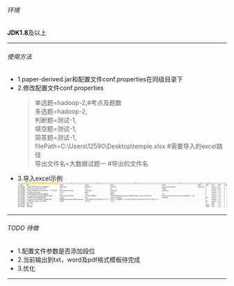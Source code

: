 ###### 环境
**JDK1.8**及以上
- - -
###### 使用方法
* 1.paper-derived.jar和配置文件conf.properties在同级目录下
* 2.修改配置文件conf.properties
    >单选题=hadoop-2,#考点及题数<br>
      多选题=hadoop-2,<br>
      判断题=测试-1,<br>
      填空题=测试-1,<br>
      简答题=测试-1,<br>
      filePath=C:\\Users\\12590\\Desktop\\temple.xlsx #需要导入的excel路径<br>
      导出文件名=大数据试题一 #导出的文件名
* 3.导入excel示例
    ![图片](https://github.com/Bigdongzai/Java/blob/master/paper-derived/demo.png)
- - -
###### TODO 待做
* 1.配置文件参数是否添加段位
* 2.当前输出到txt，word及pdf格式模板待完成
* 3.优化
- - -